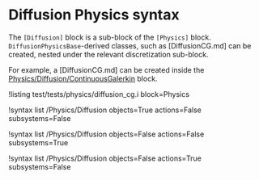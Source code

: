 # Diffusion Physics syntax

The `[Diffusion]` block is a sub-block of the `[Physics]` block.
`DiffusionPhysicsBase`-derived classes, such as [DiffusionCG.md]
can be created, nested under the relevant discretization sub-block.

For example, a [DiffusionCG.md] can be created inside the [Physics/Diffusion/ContinuousGalerkin](Physics/Diffusion/ContinuousGalerkin/index.md) block.

!listing test/tests/physics/diffusion_cg.i block=Physics

!syntax list /Physics/Diffusion objects=True actions=False subsystems=False

!syntax list /Physics/Diffusion objects=False actions=False subsystems=True

!syntax list /Physics/Diffusion objects=False actions=True subsystems=False
